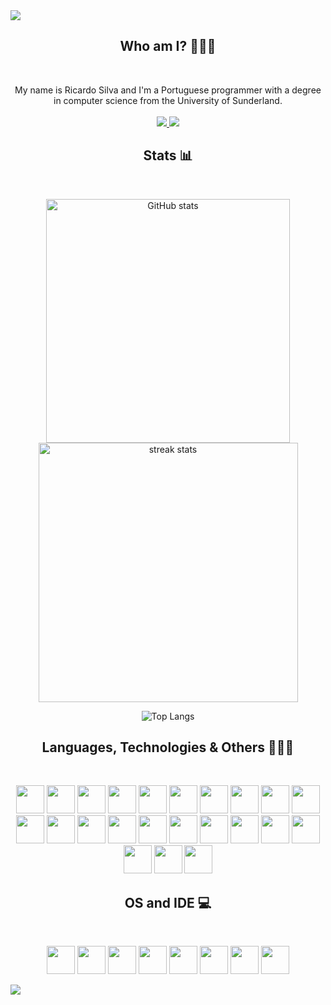 <img src="https://capsule-render.vercel.app/api?type=waving&color=830203&height=200&section=header&animation=fadeIn&text=ZALASZZ&fontAlignY=35&fontColor=747474" />

<h2 align="center">Who am I? 👨🏽‍🎓</h2>
<br>
<p align="center">
  My name is Ricardo Silva and I'm a Portuguese programmer with a degree in computer science from the University of Sunderland.<br><br>
  <a href="https://uk.linkedin.com/in/ricardo-silva-17951b226">
    <img src="https://img.shields.io/badge/LinkedIn-0077B5?style=for-the-badge&logo=linkedin&logoColor=white" /> 
  </a>
  <a href="mailto:rickysilva2002@hotmail.com">
    <img src="https://img.shields.io/badge/Microsoft_Outlook-0078D4?style=for-the-badge&logo=microsoft-outlook&logoColor=white" />
  </a>
</p>

<h2 align="center">Stats 📊</h2>
<br>
<p align="center">
  <img width="390" src="https://github-readme-stats.vercel.app/api?username=zalaszz&theme=shadow_red&show_icons=true" alt="GitHub stats">
  <img width="415" src="https://github-readme-streak-stats-salesp07.vercel.app/?user=zalaszz&count_private=true&theme=shadow_red" alt="streak stats"/>
</p>
<p align="center">
  <img src="https://github-readme-stats.vercel.app/api/top-langs/?username=zalaszz&layout=compact&theme=shadow_red" alt="Top Langs">  
</p>

<h2 align="center">Languages, Technologies & Others 👨🏾‍💻 </h2>
<br>
<p align="center">
  <img src="https://cdn.jsdelivr.net/gh/devicons/devicon@latest/icons/html5/html5-original.svg" width="45" height="45"/>
  <img src="https://cdn.jsdelivr.net/gh/devicons/devicon@latest/icons/csharp/csharp-original.svg" width="45" height="45"/>
  <img src="https://cdn.jsdelivr.net/gh/devicons/devicon@latest/icons/java/java-original.svg" width="45" height="45"/>
  <img src="https://cdn.jsdelivr.net/gh/devicons/devicon@latest/icons/javascript/javascript-original.svg" width="45" height="45"/>
  <img src="https://cdn.jsdelivr.net/gh/devicons/devicon@latest/icons/json/json-original.svg" width="45" height="45"/>
  <img src="https://cdn.jsdelivr.net/gh/devicons/devicon@latest/icons/css3/css3-original.svg" width="45" height="45"/>
  <img src="https://cdn.jsdelivr.net/gh/devicons/devicon@latest/icons/spring/spring-original.svg" width="45" height="45"/>
  <img src="https://cdn.jsdelivr.net/gh/devicons/devicon@latest/icons/php/php-original.svg" width="45" height="45"/>
  <img src="https://cdn.jsdelivr.net/gh/devicons/devicon@latest/icons/mysql/mysql-original.svg" width="45" height="45"/>
  <img src="https://cdn.jsdelivr.net/gh/devicons/devicon@latest/icons/gradle/gradle-original.svg" width="45" height="45"/>
  <img src="https://cdn.jsdelivr.net/gh/devicons/devicon@latest/icons/microsoftsqlserver/microsoftsqlserver-original.svg" width="45" height="45"/>
  <img src="https://cdn.jsdelivr.net/gh/devicons/devicon@latest/icons/mongodb/mongodb-original.svg" width="45" height="45"/>
  <img src="https://cdn.jsdelivr.net/gh/devicons/devicon@latest/icons/jquery/jquery-original.svg" width="45" height="45"/>
  <img src="https://cdn.jsdelivr.net/gh/devicons/devicon@latest/icons/cplusplus/cplusplus-original.svg" width="45" height="45"/>
  <img src="https://cdn.jsdelivr.net/gh/devicons/devicon@latest/icons/firebase/firebase-original.svg" width="45" height="45"/>
  <img src="https://cdn.jsdelivr.net/gh/devicons/devicon@latest/icons/docker/docker-original.svg" width="45" height="45"/>
  <img src="https://cdn.jsdelivr.net/gh/devicons/devicon@latest/icons/dotnetcore/dotnetcore-original.svg" width="45" height="45"/>
  <img src="https://cdn.jsdelivr.net/gh/devicons/devicon@latest/icons/git/git-original.svg" width="45" height="45"/>
  <img src="https://cdn.jsdelivr.net/gh/devicons/devicon@latest/icons/insomnia/insomnia-original.svg" width="45" height="45"/>
  <img src="https://cdn.jsdelivr.net/gh/devicons/devicon@latest/icons/lua/lua-original.svg" width="45" height="45"/>
  <img src="https://cdn.jsdelivr.net/gh/devicons/devicon@latest/icons/nodejs/nodejs-original.svg" width="45" height="45"/>
  <img src="https://cdn.jsdelivr.net/gh/devicons/devicon@latest/icons/python/python-original.svg" width="45" height="45"/>
  <img src="https://cdn.jsdelivr.net/gh/devicons/devicon@latest/icons/react/react-original.svg" width="45" height="45"/>
</p>     

<h2 align="center">OS and IDE 💻</h2>
<br>
<p align="center">
  <img src="https://cdn.jsdelivr.net/gh/devicons/devicon@latest/icons/windows11/windows11-original.svg" width="45" height="45"/>
  <img src="https://cdn.jsdelivr.net/gh/devicons/devicon@latest/icons/archlinux/archlinux-original.svg" width="45" height="45"/>
  <img src="https://cdn.jsdelivr.net/gh/devicons/devicon@latest/icons/linux/linux-original.svg" width="45" height="45"/>
  <img src="https://cdn.jsdelivr.net/gh/devicons/devicon@latest/icons/intellij/intellij-original.svg" width="45" height="45"/>
  <img src="https://cdn.jsdelivr.net/gh/devicons/devicon@latest/icons/vscode/vscode-original.svg" width="45" height="45"/>
  <img src="https://cdn.jsdelivr.net/gh/devicons/devicon@latest/icons/eclipse/eclipse-original-wordmark.svg" width="45" height="45"/>
  <img src="https://cdn.jsdelivr.net/gh/devicons/devicon@latest/icons/visualstudio/visualstudio-original.svg" width="45" height="45"/>
  <img src="https://cdn.jsdelivr.net/gh/devicons/devicon@latest/icons/androidstudio/androidstudio-original.svg" width="45" height="45"/>
</p>

<img src="https://capsule-render.vercel.app/api?type=waving&color=830203&height=200&section=footer" />
